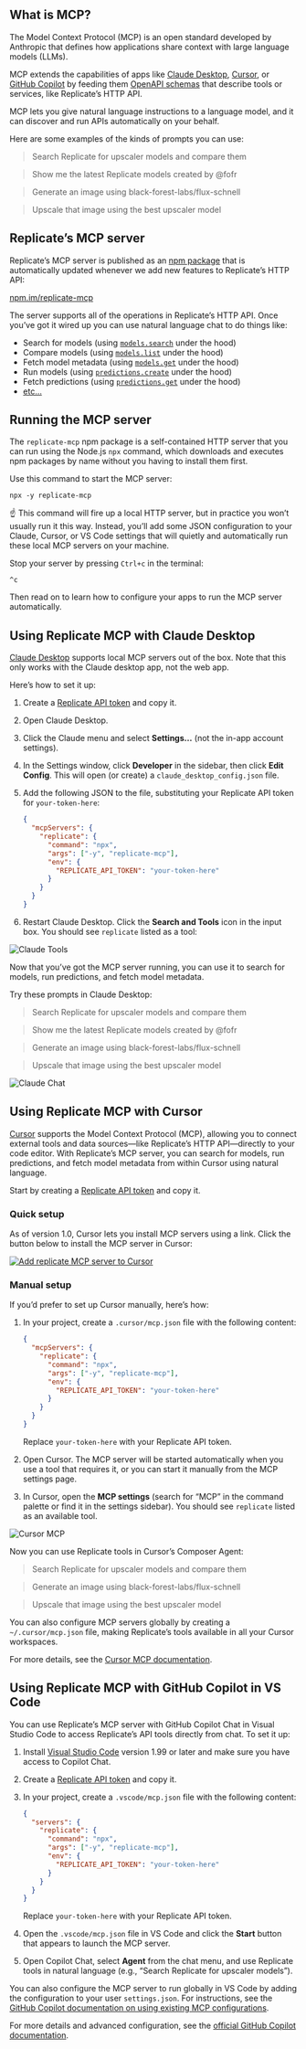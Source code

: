 [](#what-is-mcp)What is MCP?
----------------------------

The Model Context Protocol (MCP) is an open standard developed by Anthropic that defines how applications share context with large language models (LLMs).

MCP extends the capabilities of apps like [Claude Desktop](https://claude.ai/download), [Cursor](https://www.cursor.com/), or [GitHub Copilot](https://docs.github.com/en/copilot/customizing-copilot/extending-copilot-chat-with-mcp) by feeding them [OpenAPI schemas](/docs/reference/openapi) that describe tools or services, like Replicate’s HTTP API.

MCP lets you give natural language instructions to a language model, and it can discover and run APIs automatically on your behalf.

Here are some examples of the kinds of prompts you can use:

> Search Replicate for upscaler models and compare them

> Show me the latest Replicate models created by @fofr

> Generate an image using black-forest-labs/flux-schnell

> Upscale that image using the best upscaler model

[](#replicates-mcp-server)Replicate’s MCP server
------------------------------------------------

Replicate’s MCP server is published as an [npm package](https://www.npmjs.com/package/replicate-mcp) that is automatically updated whenever we add new features to Replicate’s HTTP API:

[npm.im/replicate-mcp](https://www.npmjs.com/package/replicate-mcp)

The server supports all of the operations in Replicate’s HTTP API. Once you’ve got it wired up you can use natural language chat to do things like:

*   Search for models (using [`models.search`](/docs/reference/http#models.search) under the hood)
*   Compare models (using [`models.list`](/docs/reference/http#models.list) under the hood)
*   Fetch model metadata (using [`models.get`](/docs/reference/http#models.get) under the hood)
*   Run models (using [`predictions.create`](/docs/reference/http#predictions.create) under the hood)
*   Fetch predictions (using [`predictions.get`](/docs/reference/http#predictions.get) under the hood)
*   [etc…](/docs/reference/http)

[](#running-the-mcp-server)Running the MCP server
-------------------------------------------------

The `replicate-mcp` npm package is a self-contained HTTP server that you can run using the Node.js `npx` command, which downloads and executes npm packages by name without you having to install them first.

Use this command to start the MCP server:

```plaintext
npx -y replicate-mcp
```

☝️ This command will fire up a local HTTP server, but in practice you won’t usually run it this way. Instead, you’ll add some JSON configuration to your Claude, Cursor, or VS Code settings that will quietly and automatically run these local MCP servers on your machine.

Stop your server by pressing `Ctrl+c` in the terminal:

```plaintext
^c
```

Then read on to learn how to configure your apps to run the MCP server automatically.

[](#using-replicate-mcp-with-claude-desktop)Using Replicate MCP with Claude Desktop
-----------------------------------------------------------------------------------

[Claude Desktop](https://claude.ai/download) supports local MCP servers out of the box. Note that this only works with the Claude desktop app, not the web app.

Here’s how to set it up:

1.  Create a [Replicate API token](https://replicate.com/account/api-tokens?new-token-name=replicate-mcp-claude) and copy it.
    
2.  Open Claude Desktop.
    
3.  Click the Claude menu and select **Settings…** (not the in-app account settings).
    
4.  In the Settings window, click **Developer** in the sidebar, then click **Edit Config**. This will open (or create) a `claude_desktop_config.json` file.
    
5.  Add the following JSON to the file, substituting your Replicate API token for `your-token-here`:
    
    ```json
    {
      "mcpServers": {
        "replicate": {
          "command": "npx",
          "args": ["-y", "replicate-mcp"],
          "env": {
            "REPLICATE_API_TOKEN": "your-token-here"
          }
        }
      }
    }
    ```
6.  Restart Claude Desktop. Click the **Search and Tools** icon in the input box. You should see `replicate` listed as a tool:
    

![Claude Tools](/_content/assets/mcp-claude-tools.CutSK3Lq_ZRke3J.webp)

Now that you’ve got the MCP server running, you can use it to search for models, run predictions, and fetch model metadata.

Try these prompts in Claude Desktop:

> Search Replicate for upscaler models and compare them

> Show me the latest Replicate models created by @fofr

> Generate an image using black-forest-labs/flux-schnell

> Upscale that image using the best upscaler model

![Claude Chat](/_content/assets/mcp-claude-chat.CfCmb2p4_Z1gnLo0.webp)

[](#using-replicate-mcp-with-cursor)Using Replicate MCP with Cursor
-------------------------------------------------------------------

[Cursor](https://www.cursor.com/) supports the Model Context Protocol (MCP), allowing you to connect external tools and data sources—like Replicate’s HTTP API—directly to your code editor. With Replicate’s MCP server, you can search for models, run predictions, and fetch model metadata from within Cursor using natural language.

Start by creating a [Replicate API token](https://replicate.com/account/api-tokens?new-token-name=replicate-mcp-cursor) and copy it.

### [](#quick-setup)Quick setup

As of version 1.0, Cursor lets you install MCP servers using a link. Click the button below to install the MCP server in Cursor:

[![Add replicate MCP server to Cursor](https://cursor.com/deeplink/mcp-install-dark.svg)](https://cursor.com/install-mcp?name=replicate&config=eyJjb21tYW5kIjoibnB4IC15IHJlcGxpY2F0ZS1tY3AiLCJlbnYiOnsiUkVQTElDQVRFX0FQSV9UT0tFTiI6InlvdXItdG9rZW4taGVyZSJ9fQ%3D%3D)

### [](#manual-setup)Manual setup

If you’d prefer to set up Cursor manually, here’s how:

1.  In your project, create a `.cursor/mcp.json` file with the following content:
    
    ```json
    {
      "mcpServers": {
        "replicate": {
          "command": "npx",
          "args": ["-y", "replicate-mcp"],
          "env": {
            "REPLICATE_API_TOKEN": "your-token-here"
          }
        }
      }
    }
    ```
    
    Replace `your-token-here` with your Replicate API token.
    
2.  Open Cursor. The MCP server will be started automatically when you use a tool that requires it, or you can start it manually from the MCP settings page.
    
3.  In Cursor, open the **MCP settings** (search for “MCP” in the command palette or find it in the settings sidebar). You should see `replicate` listed as an available tool.
    

![Cursor MCP](/_content/assets/mcp-cursor.B2H2azRC_1L58Lp.webp)

Now you can use Replicate tools in Cursor’s Composer Agent:

> Search Replicate for upscaler models and compare them

> Generate an image using black-forest-labs/flux-schnell

> Upscale that image using the best upscaler model

You can also configure MCP servers globally by creating a `~/.cursor/mcp.json` file, making Replicate’s tools available in all your Cursor workspaces.

For more details, see the [Cursor MCP documentation](https://docs.cursor.com/context/model-context-protocol).

[](#using-replicate-mcp-with-github-copilot-in-vs-code)Using Replicate MCP with GitHub Copilot in VS Code
---------------------------------------------------------------------------------------------------------

You can use Replicate’s MCP server with GitHub Copilot Chat in Visual Studio Code to access Replicate’s API tools directly from chat. To set it up:

1.  Install [Visual Studio Code](https://code.visualstudio.com/) version 1.99 or later and make sure you have access to Copilot Chat.
    
2.  Create a [Replicate API token](https://replicate.com/account/api-tokens?new-token-name=replicate-mcp-copilot) and copy it.
    
3.  In your project, create a `.vscode/mcp.json` file with the following content:
    
    ```json
    {
      "servers": {
        "replicate": {
          "command": "npx",
          "args": ["-y", "replicate-mcp"],
          "env": {
            "REPLICATE_API_TOKEN": "your-token-here"
          }
        }
      }
    }
    ```
    
    Replace `your-token-here` with your Replicate API token.
    
4.  Open the `.vscode/mcp.json` file in VS Code and click the **Start** button that appears to launch the MCP server.
    
5.  Open Copilot Chat, select **Agent** from the chat menu, and use Replicate tools in natural language (e.g., “Search Replicate for upscaler models”).
    

You can also configure the MCP server to run globally in VS Code by adding the configuration to your user `settings.json`. For instructions, see the [GitHub Copilot documentation on using existing MCP configurations](https://docs.github.com/en/copilot/customizing-copilot/extending-copilot-chat-with-mcp#using-existing-mcp-configurations).

For more details and advanced configuration, see the [official GitHub Copilot documentation](https://docs.github.com/en/copilot/customizing-copilot/extending-copilot-chat-with-mcp).